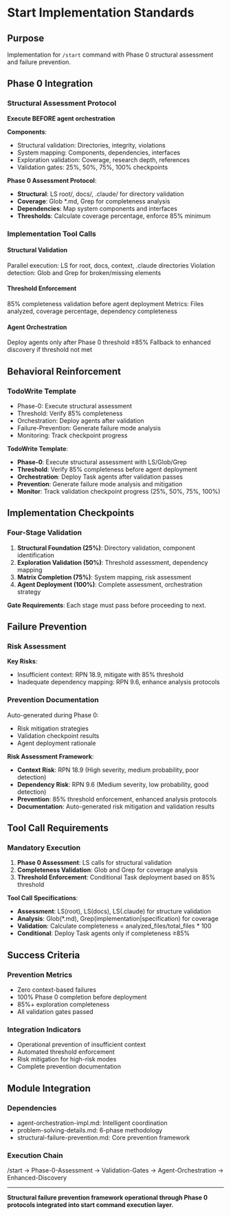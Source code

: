 # Start Implementation Standards

## Purpose
Implementation for `/start` command with Phase 0 structural assessment and failure prevention.

## Phase 0 Integration

### Structural Assessment Protocol
**Execute BEFORE agent orchestration**

**Components**:
- Structural validation: Directories, integrity, violations
- System mapping: Components, dependencies, interfaces
- Exploration validation: Coverage, research depth, references  
- Validation gates: 25%, 50%, 75%, 100% checkpoints

**Phase 0 Assessment Protocol**:
- **Structural**: LS root/, docs/, .claude/ for directory validation
- **Coverage**: Glob *.md, Grep for completeness analysis
- **Dependencies**: Map system components and interfaces
- **Thresholds**: Calculate coverage percentage, enforce 85% minimum

### Implementation Tool Calls

#### Structural Validation
Parallel execution: LS for root, docs, context, .claude directories
Violation detection: Glob and Grep for broken/missing elements

#### Threshold Enforcement
85% completeness validation before agent deployment
Metrics: Files analyzed, coverage percentage, dependency completeness

#### Agent Orchestration
Deploy agents only after Phase 0 threshold ≥85%
Fallback to enhanced discovery if threshold not met

## Behavioral Reinforcement

### TodoWrite Template
- Phase-0: Execute structural assessment
- Threshold: Verify 85% completeness
- Orchestration: Deploy agents after validation
- Failure-Prevention: Generate failure mode analysis
- Monitoring: Track checkpoint progress

**TodoWrite Template**:
- **Phase-0**: Execute structural assessment with LS/Glob/Grep
- **Threshold**: Verify 85% completeness before agent deployment
- **Orchestration**: Deploy Task agents after validation passes
- **Prevention**: Generate failure mode analysis and mitigation
- **Monitor**: Track validation checkpoint progress (25%, 50%, 75%, 100%)

## Implementation Checkpoints

### Four-Stage Validation
1. **Structural Foundation (25%)**: Directory validation, component identification
2. **Exploration Validation (50%)**: Threshold assessment, dependency mapping
3. **Matrix Completion (75%)**: System mapping, risk assessment
4. **Agent Deployment (100%)**: Complete assessment, orchestration strategy

**Gate Requirements**: Each stage must pass before proceeding to next.

## Failure Prevention

### Risk Assessment
**Key Risks**:
- Insufficient context: RPN 18.9, mitigate with 85% threshold
- Inadequate dependency mapping: RPN 9.6, enhance analysis protocols

### Prevention Documentation
Auto-generated during Phase 0:
- Risk mitigation strategies
- Validation checkpoint results  
- Agent deployment rationale

**Risk Assessment Framework**:
- **Context Risk**: RPN 18.9 (High severity, medium probability, poor detection)
- **Dependency Risk**: RPN 9.6 (Medium severity, low probability, good detection)
- **Prevention**: 85% threshold enforcement, enhanced analysis protocols
- **Documentation**: Auto-generated risk mitigation and validation results

## Tool Call Requirements

### Mandatory Execution
1. **Phase 0 Assessment**: LS calls for structural validation
2. **Completeness Validation**: Glob and Grep for coverage analysis
3. **Threshold Enforcement**: Conditional Task deployment based on 85% threshold

**Tool Call Specifications**:
- **Assessment**: LS(root), LS(docs), LS(.claude) for structure validation
- **Analysis**: Glob(*.md), Grep(implementation|specification) for coverage
- **Validation**: Calculate completeness = analyzed_files/total_files * 100
- **Conditional**: Deploy Task agents only if completeness ≥85%

## Success Criteria

### Prevention Metrics
- Zero context-based failures
- 100% Phase 0 completion before deployment
- 85%+ exploration completeness
- All validation gates passed

### Integration Indicators
- Operational prevention of insufficient context
- Automated threshold enforcement
- Risk mitigation for high-risk modes
- Complete prevention documentation

## Module Integration

### Dependencies
- agent-orchestration-impl.md: Intelligent coordination
- problem-solving-details.md: 6-phase methodology
- structural-failure-prevention.md: Core prevention framework

### Execution Chain
/start → Phase-0-Assessment → Validation-Gates → Agent-Orchestration → Enhanced-Discovery

---

**Structural failure prevention framework operational through Phase 0 protocols integrated into start command execution layer.**